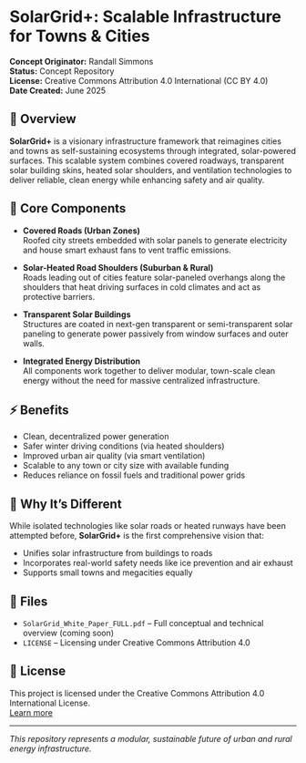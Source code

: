 # SolarGrid+: Scalable Infrastructure for Towns & Cities

**Concept Originator:** Randall Simmons  
**Status:** Concept Repository  
**License:** Creative Commons Attribution 4.0 International (CC BY 4.0)  
**Date Created:** June 2025

## 🌆 Overview

**SolarGrid+** is a visionary infrastructure framework that reimagines cities and towns as self-sustaining ecosystems through integrated, solar-powered surfaces. This scalable system combines covered roadways, transparent solar building skins, heated solar shoulders, and ventilation technologies to deliver reliable, clean energy while enhancing safety and air quality.

## 🔧 Core Components

- **Covered Roads (Urban Zones)**  
  Roofed city streets embedded with solar panels to generate electricity and house smart exhaust fans to vent traffic emissions.

- **Solar-Heated Road Shoulders (Suburban & Rural)**  
  Roads leading out of cities feature solar-paneled overhangs along the shoulders that heat driving surfaces in cold climates and act as protective barriers.

- **Transparent Solar Buildings**  
  Structures are coated in next-gen transparent or semi-transparent solar paneling to generate power passively from window surfaces and outer walls.

- **Integrated Energy Distribution**  
  All components work together to deliver modular, town-scale clean energy without the need for massive centralized infrastructure.

## ⚡ Benefits

- Clean, decentralized power generation
- Safer winter driving conditions (via heated shoulders)
- Improved urban air quality (via smart ventilation)
- Scalable to any town or city size with available funding
- Reduces reliance on fossil fuels and traditional power grids

## 🚀 Why It’s Different

While isolated technologies like solar roads or heated runways have been attempted before, **SolarGrid+** is the first comprehensive vision that:
- Unifies solar infrastructure from buildings to roads
- Incorporates real-world safety needs like ice prevention and air exhaust
- Supports small towns and megacities equally

## 📄 Files

- `SolarGrid_White_Paper_FULL.pdf` – Full conceptual and technical overview (coming soon)
- `LICENSE` – Licensing under Creative Commons Attribution 4.0

## 📜 License

This project is licensed under the Creative Commons Attribution 4.0 International License.  
[Learn more](https://creativecommons.org/licenses/by/4.0/)

---

*This repository represents a modular, sustainable future of urban and rural energy infrastructure.*
